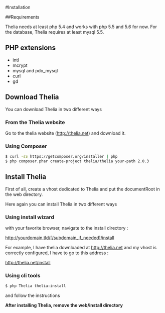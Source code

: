 #Installation

##Requirements

Thelia needs at least php 5.4 and works with php 5.5 and 5.6 for now. For the
database, Thelia requires at least mysql 5.5.

## PHP extensions

* intl
* mcrypt
* mysql and pdo_mysql
* curl
* gd

## Download Thelia

You can download Thelia in two different ways

### From the Thelia website

Go to the thelia website (http://thelia.net) and download it.

### Using Composer

```bash
$ curl -sS https://getcomposer.org/installer | php
$ php composer.phar create-project thelia/thelia your-path 2.0.3
```

## Install Thelia

First of all, create a vhost dedicated to Thelia and put the documentRoot in
the web directory.

Here again you can install Thelia in two different ways

### Using install wizard

with your favorite browser, navigate to the install directory :

http://yourdomain.tld/[/subdomain_if_needed]/install

For example, I have thelia downloaded at http://thelia.net and my vhost is
correctly configured, I have to go to this address :

http://thelia.net/install

### Using cli tools

```bash
$ php Thelia thelia:install
```

and follow the instructions

**After installing Thelia, remove the web/install directory**

